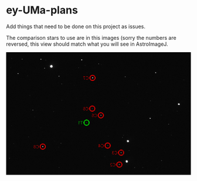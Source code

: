 ey-UMa-plans
============

Add things that need to be done on this project as issues.

The comparison stars to use are in this images (sorry the numbers are reversed, this view should match what you will see in AstroImageJ.

![EY UMa field showing comparison stars](aligned_lin_scaling_apij_field.png)
